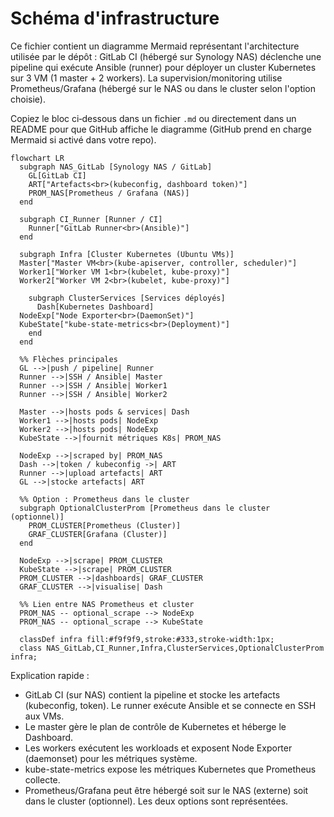 # Schéma d'infrastructure

Ce fichier contient un diagramme Mermaid représentant l'architecture utilisée par le dépôt : GitLab CI (hébergé sur Synology NAS) déclenche une pipeline qui exécute Ansible (runner) pour déployer un cluster Kubernetes sur 3 VM (1 master + 2 workers). La supervision/monitoring utilise Prometheus/Grafana (hébergé sur le NAS ou dans le cluster selon l'option choisie).

Copiez le bloc ci‑dessous dans un fichier `.md` ou directement dans un README pour que GitHub affiche le diagramme (GitHub prend en charge Mermaid si activé dans votre repo).

```mermaid
flowchart LR
  subgraph NAS_GitLab [Synology NAS / GitLab]
    GL[GitLab CI]
    ART["Artefacts<br>(kubeconfig, dashboard token)"]
    PROM_NAS[Prometheus / Grafana (NAS)]
  end

  subgraph CI_Runner [Runner / CI]
    Runner["GitLab Runner<br>(Ansible)"]
  end

  subgraph Infra [Cluster Kubernetes (Ubuntu VMs)]
  Master["Master VM<br>(kube-apiserver, controller, scheduler)"]
  Worker1["Worker VM 1<br>(kubelet, kube-proxy)"]
  Worker2["Worker VM 2<br>(kubelet, kube-proxy)"]

    subgraph ClusterServices [Services déployés]
      Dash[Kubernetes Dashboard]
  NodeExp["Node Exporter<br>(DaemonSet)"]
  KubeState["kube-state-metrics<br>(Deployment)"]
    end
  end

  %% Flèches principales
  GL -->|push / pipeline| Runner
  Runner -->|SSH / Ansible| Master
  Runner -->|SSH / Ansible| Worker1
  Runner -->|SSH / Ansible| Worker2

  Master -->|hosts pods & services| Dash
  Worker1 -->|hosts pods| NodeExp
  Worker2 -->|hosts pods| NodeExp
  KubeState -->|fournit métriques K8s| PROM_NAS

  NodeExp -->|scraped by| PROM_NAS
  Dash -->|token / kubeconfig ->| ART
  Runner -->|upload artefacts| ART
  GL -->|stocke artefacts| ART

  %% Option : Prometheus dans le cluster
  subgraph OptionalClusterProm [Prometheus dans le cluster (optionnel)]
    PROM_CLUSTER[Prometheus (Cluster)]
    GRAF_CLUSTER[Grafana (Cluster)]
  end

  NodeExp -->|scrape| PROM_CLUSTER
  KubeState -->|scrape| PROM_CLUSTER
  PROM_CLUSTER -->|dashboards| GRAF_CLUSTER
  GRAF_CLUSTER -->|visualise| Dash

  %% Lien entre NAS Prometheus et cluster
  PROM_NAS -- optional_scrape --> NodeExp
  PROM_NAS -- optional_scrape --> KubeState

  classDef infra fill:#f9f9f9,stroke:#333,stroke-width:1px;
  class NAS_GitLab,CI_Runner,Infra,ClusterServices,OptionalClusterProm infra;
```

Explication rapide :
- GitLab CI (sur NAS) contient la pipeline et stocke les artefacts (kubeconfig, token). Le runner exécute Ansible et se connecte en SSH aux VMs.
- Le master gère le plan de contrôle de Kubernetes et héberge le Dashboard.
- Les workers exécutent les workloads et exposent Node Exporter (daemonset) pour les métriques système.
- kube-state-metrics expose les métriques Kubernetes que Prometheus collecte.
- Prometheus/Grafana peut être hébergé soit sur le NAS (externe) soit dans le cluster (optionnel). Les deux options sont représentées.

